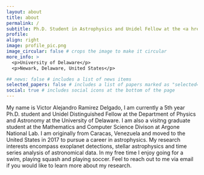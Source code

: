 ```yaml
---
layout: about
title: about
permalink: /
subtitle: Ph.D. Student in Astrophysics and Unidel Fellow at the <a href='https://www.udel.edu/academics/colleges/cas/units/departments/physics-astronomy/'>University of Delaware</a>.
profile:
align: right
image: profile_pic.png
image_circular: false # crops the image to make it circular
more_info: >
  <p>University of Delaware</p>
  <p>Newark, Delaware, United States</p>

## news: false # includes a list of news items
selected_papers: false # includes a list of papers marked as "selected={true}"
social: true # includes social icons at the bottom of the page
---
```

My name is Victor Alejandro Ramirez Delgado, I am currently a 5th year Ph.D. student and Unidel Distinguished Fellow at the Department of Physics and Astronomy at the University of Delaware. I am also a visitng graduate student at the Mathematics and Computer Science Divison at Argone National Lab. I am originally from Caracas, Venezuela and moved to the United States in 2017 to pursue a career in astrophysics. My research interests encompass exoplanet detections, stellar astrophysics and time series analysis of astronomical data. In my free time I enjoy going for a swim, playing squash and playing soccer. Feel to reach out to me via email if you would like to learn more about my research.
